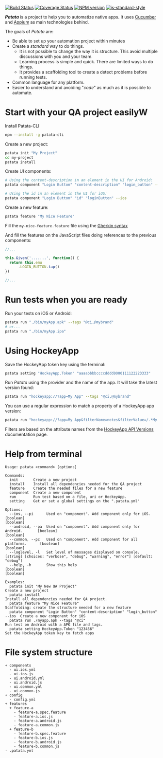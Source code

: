 [![Build Status][travis-image]][travis-url]
[![Coverage Status][coveralls-image]][coveralls-url]
[![NPM version][npm-image]][npm-url]
[![js-standard-style][standard-image]][standard-url]

***Patata*** is a project to help you to automatize native apps. It uses [Cucumber](https://cucumber.io/) and [Appium](http://appium.io/) as main technologies behind.

The goals of *Patata* are:

- Be able to set up your automation project within minutes
- Create a *standard* way to do things.
   - It is not possible to change the way it is structure. This avoid multiple discussions with you and your team.
   - Learning process is simple and quick. There are limited ways to do things.
   - It provides a scaffolding tool to create a detect problems before running tests.
- Common language for any platform.
- Easier to understand and avoiding "*code*" as much as it is possible to automate.

# Start with your QA project easilyW

Install Patata-CLI

```bash
npm --install -g patata-cli
```

Create a new project:
```bash
patata init "My Project"
cd my-project
patata install
```

Create UI components:
```bash
# Using the content-description in an element in the UI for Android:
patata component "Login Button" "content-description" "login_button" --android

# Using the id in an element in the UI for iOS:
patata component "Login Button" "id" "loginButton" --ios
```

Create a new feature:

```bash
patata feature "My Nice Feature"
```

Fill the ```my-nice-feature.feature``` file using the [Gherkin syntax](https://github.com/cucumber/cucumber/wiki/Gherkin)

And fill the features on the JavaScript files doing references to the previous components:

```javascript
//...

this.Given('.......', function() {
  return this.emu
      .LOGIN_BUTTON.tap()
})

//...
```

# Run tests when you are ready

Run your tests on iOS or Android:

```bash
patata run "./bin/myApp.apk" --tags "@ci,@mybrand"
# or...
patata run "./bin/myApp.ipa"
```

# Using HockeyApp

Save the HockeyApp token key using the terminal:

```bash
patata setting "HockeyApp.Token" "aaaabbbbccccdddd0000111122223333"
```

Run *Patata* using the provider and the name of the app. It will take the latest version found:

```bash
patata run "hockeyapp://?app=My App" --tags "@ci,@mybrand"
```

You can use a regular expression to match a property of a HockeyApp app version:

```bash
patata run "hockeyapp://?app=My App&filterName=notes&filterValue=/.*My Note.*/gi"
```

Filters are based on the attribute names from the [HockeyApp API Versions](https://support.hockeyapp.net/kb/api/api-versions) documentation page.

# Help from terminal

```
Usage: patata <command> [options]

Commands:
  init       Create a new project
  install    Install all dependencies needed for the QA project
  feature    Create the needed files for a new feature
  component  Create a new component
  run        Run test based on a file, uri or HockeyApp.
  setting    Get or set a global settings on the ".patata.yml"

Options:
  --ios, --pi      Used on "component". Add component only for iOS.           [boolean]                                                                                                        [boolean]
  --android, --pa  Used on "component". Add component only for Android.       [boolean]                                                                                                           [boolean]
  --common, --pc   Used on "component". Add component for all platforms.      [boolean]                                                                                                           [boolean]
  --loglevel, -l   Set level of messages displayed on console.                [string] [choices: "verbose", "debug", "warning", "error"] [default: "debug"]
  --help, -h       Show this help                                             [boolean]                                                                                                               [boolean]

Examples:
  patata init "My New QA Project"                                             Create a new project
  patata install                                                              Install all dependencies needed for QA project.
  patata feature "My Nice Feature"                                            Scaffolding: create the structure needed for a new feature
  patata component "Login Button" "content-description" "login_button" --ios  Create a new component for iOS
  patata run ./myapp.apk --tags "@ci"                                         Run test on Android with a APK file and tags.
  patata setting HockeyApp.Token "123456"                                     Set the HockeyApp token key to fetch apps

```

# File system structure

```
+ components
  - ui.ios.yml
  - ui.ios.js
  - ui.android.yml
  - ui.android.js
  - ui.common.yml
  - ui.common.js
+ config
  - config.yml
+ features
  + feature-a
    - feature-a.spec.feature
    - feature-a.ios.js
    - feature-a.android.js
    - feature-a.common.js
  + feature-b
    - feature-b.spec.feature
    - feature-b.ios.js
    - feature-b.android.js
    - feature-b.common.js
- .patata.yml
```

[travis-url]: https://travis-ci.org/eridem/patata-cli
[travis-image]: https://img.shields.io/travis/eridem/patata-cli/master.svg
[standard-url]: http://standardjs.com/
[standard-image]: https://img.shields.io/badge/code%20style-standard-brightgreen.svg
[npm-url]: https://www.npmjs.com/package/patata-cli
[npm-image]: https://img.shields.io/npm/v/patata-cli.svg
[coveralls-url]: https://coveralls.io/github/eridem/patata-cli
[coveralls-image]: https://img.shields.io/coveralls/eridem/patata-cli.svg